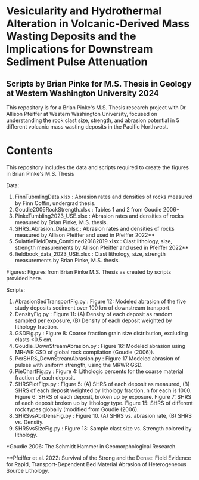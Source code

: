 # Vesicularity and Hydrothermal Alteration in Volcanic-Derived Mass Wasting Deposits and the Implications for Downstream Sediment Pulse Attenuation

## Scripts by Brian Pinke for M.S. Thesis in Geology at Western Washington University 2024

This repository is for a Brian Pinke's M.S. Thesis research project with Dr. Allison Pfeiffer at Western Washington University, focused on understanding the rock clast size, strength, and abrasion potential in 5 different volcanic mass wasting deposits in the Pacific Northwest. 

# Contents
This repository includes the data and scripts required to create the figures in Brian Pinke's M.S. Thesis 

Data:
1. FinnTubmlingData.xlsx : Abrasion rates and densities of rocks measured by Finn Coffin, undergrad thesis.
2. Goudie2006RockStrength.xlsx : Tables 1 and 2 from Goudie 2006*
3. PinkeTumbling2023_USE.xlsx : Abrasion rates and densities of rocks measured by Brian Pinke, M.S. thesis.
4. SHRS_Abrasion_Data.xlsx : Abrasion rates and densities of rocks measured by Allison Pfeiffer and used in Pfeiffer 2022**
5. SuiattleFieldData_Combined20182019.xlsx : Clast lithology, size, strength measurements by Allison Pfeiffer and used in Pfeiffer 2022**
6. fieldbook_data_2023_USE.xlsx : Clast lithology, size, strength measurements by Brian Pinke, M.S. thesis.

Figures:
Figures from Brian Pinke M.S. Thesis as created by scripts provided here.

Scripts:
1. AbrasionSedTransportFig.py : Figure 12: Modeled abrasion of the five study deposits sediment over 100 km of downstream transport. 
2. DensityFig.py : Figure 11: (A) Density of each deposit as random sampled per exposure, (B) Density of each deposit weighted by lithology fraction.
3. GSDFig.py : Figure 8: Coarse fraction grain size distribution, excluding clasts <0.5 cm.
4. Goudie_DownStreamAbrasion.py : Figure 16: Modeled abrasion using MR-WR GSD of global rock compilation (Goudie (2006)).
5. PerSHRS_DownStreamAbrasion.py : Figure 17 Modeled abrasion of pulses with uniform strength, using the MRWR GSD.
6. PieChartFig.py : Figure 4: Lithologic percents for the coarse material fraction of each deposit.
7. SHRSPlotFigs.py : Figure 5: (A) SHRS of each deposit as measured, (B) SHRS of each deposit weighted by lithology fraction, n for each is 1000. Figure 6: SHRS of each deposit, broken up by exposure. Figure 7: SHRS of each deposit broken up by lithology type. Figure 15: SHRS of different rock types globally (modified from Goudie (2006).
8. SHRSvsAbrDensFig.py : Figure 10. (A) SHRS vs. abrasion rate, (B) SHRS vs. Density.
9. SHRSvsSizeFig.py : Figure 13: Sample clast size vs. Strength colored by lithology.

*Goudie 2006: The Schmidt Hammer in Geomorphological Research.

**Pfeiffer et al. 2022: Survival of the Strong and the Dense: Field Evidence for Rapid, Transport-Dependent Bed Material Abrasion of Heterogeneous Source Lithology.
